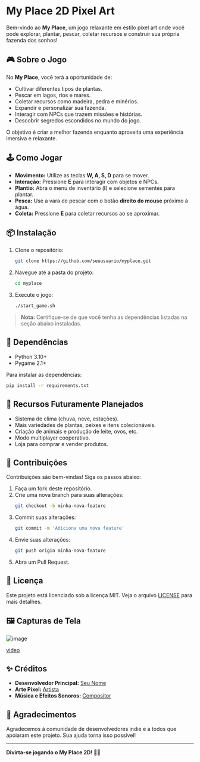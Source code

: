 # My Place 2D Pixel Art

Bem-vindo ao **My Place**, um jogo relaxante em estilo pixel art onde você pode explorar, plantar, pescar, coletar recursos e construir sua própria fazenda dos sonhos!

## 🎮 Sobre o Jogo

No **My Place**, você terá a oportunidade de:

- Cultivar diferentes tipos de plantas.
- Pescar em lagos, rios e mares.
- Coletar recursos como madeira, pedra e minérios.
- Expandir e personalizar sua fazenda.
- Interagir com NPCs que trazem missões e histórias.
- Descobrir segredos escondidos no mundo do jogo.

O objetivo é criar a melhor fazenda enquanto aproveita uma experiência imersiva e relaxante.

## 🕹️ Como Jogar

- **Movimento:** Utilize as teclas **W, A, S, D** para se mover.
- **Interação:** Pressione **E** para interagir com objetos e NPCs.
- **Plantio:** Abra o menu de inventário (**I**) e selecione sementes para plantar.
- **Pesca:** Use a vara de pescar com o botão **direito do mouse** próximo à água.
- **Coleta:** Pressione **E** para coletar recursos ao se aproximar.

## 📦 Instalação

1. Clone o repositório:
   ```bash
   git clone https://github.com/seuusuario/myplace.git
   ```
2. Navegue até a pasta do projeto:
   ```bash
   cd myplace
   ```
3. Execute o jogo:
   ```bash
   ./start_game.sh
   ```

> **Nota:** Certifique-se de que você tenha as dependências listadas na seção abaixo instaladas.

## 🔧 Dependências

- Python 3.10+
- Pygame 2.1+

Para instalar as dependências:
```bash
pip install -r requirements.txt
```

## 📖 Recursos Futuramente Planejados

- Sistema de clima (chuva, neve, estações).
- Mais variedades de plantas, peixes e itens colecionáveis.
- Criação de animais e produção de leite, ovos, etc.
- Modo multiplayer cooperativo.
- Loja para comprar e vender produtos.

## 🤝 Contribuições

Contribuições são bem-vindas! Siga os passos abaixo:

1. Faça um fork deste repositório.
2. Crie uma nova branch para suas alterações:
   ```bash
   git checkout -b minha-nova-feature
   ```
3. Commit suas alterações:
   ```bash
   git commit -m 'Adiciona uma nova feature'
   ```
4. Envie suas alterações:
   ```bash
   git push origin minha-nova-feature
   ```
5. Abra um Pull Request.

## 📜 Licença

Este projeto está licenciado sob a licença MIT. Veja o arquivo [LICENSE](LICENSE) para mais detalhes.

## 🖼️ Capturas de Tela

![image](https://github.com/user-attachments/assets/129a25ad-546b-4605-bb42-64ed8d8d9d3e)






[video](https://github.com/user-attachments/assets/97e82f47-273c-4db2-b998-b53c21e02345)






## ✨ Créditos

- **Desenvolvedor Principal:** [Seu Nome](https://github.com/Kydorpee)
- **Arte Pixel:** [Artista](https://www.pixilart.com)
- **Música e Efeitos Sonoros:** [Compositor]((https://www.epidemicsound.com/pt/))

## 🌟 Agradecimentos

Agradecemos à comunidade de desenvolvedores indie e a todos que apoiaram este projeto. Sua ajuda torna isso possível!

---

**Divirta-se jogando o My Place 2D! 🌾🎣**

